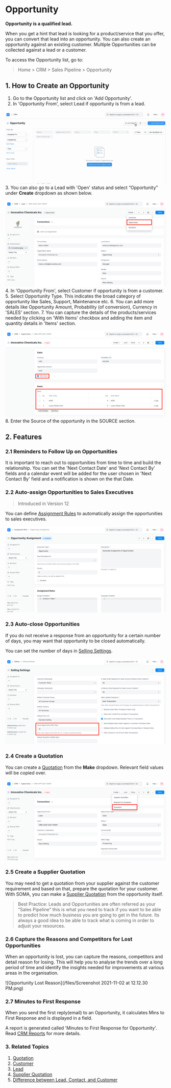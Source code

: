 
# Opportunity


**Opportunity is a qualified lead.**


When you get a hint that lead is looking for a product/service that you offer, you can convert that lead into an opportunity. You can also create an opportunity against an existing customer. Multiple Opportunities can be collected against a lead or a customer.


To access the Opportunity list, go to:



> 
> Home > CRM > Sales Pipeline > Opportunity
> 
> 
> 


## 1. How to Create an Opportunity


1. Go to the Opportunity list and click on 'Add Opportunity'.
2. In 'Opportunity From', select Lead if opportunity is from a lead.


![Creating New Opportunity](/files/creating-opportunity.gif)
3. You can also go to a Lead with 'Open' status and select “Opportunity” under **Create** dropdown as shown below.


![Create Opportunity From Lead](/files/lead-to-opportunity.png)
4. In 'Opportunity From', select Customer if opportunity is from a customer.
5. Select Opportunity Type. This indicates the broad category of opportunity like Sales, Support, Maintenance etc.
6. You can add more details like Opportunity Amount, Probability (of conversion), Currency in 'SALES' section.
7. You can capture the details of the products/services needed by clicking on 'With Items' checkbox and adding the item and quantity details in 'Items' section.


![Item Details in Opportunity](/files/item-details-in-opportunity.png)
8. Enter the Source of the opportunity in the SOURCE section.


## 2. Features


### 2.1 Reminders to Follow Up on Opportunities


It is important to reach out to opportunities from time to time and build the relationship. You can set the 'Next Contact Date' and 'Next Contact By' fields and a calendar event will be added for the user chosen in 'Next Contact By' field and a notification is shown on the that Date.


### 2.2 Auto-assign Opportunities to Sales Executives



> 
> Introduced in Version 12
> 
> 
> 


You can define [Assignment Rules](/docs/en/automation/assignment-rule) to automatically assign the opportunities to sales executives.


![Opportunity Assignment](/files/opportunity-assignment-rule.png)


### 2.3 Auto-close Opportunities


If you do not receive a response from an opportunity for a certain number of days, you may want that opportunity to be closed automatically.


You can set the number of days in [Selling Settings](/docs/en/selling/selling-settings).


![Auto Close Opportunities](/files/auto-close-opportunities.png)


### 2.4 Create a Quotation


You can create a [Quotation](/docs/en/selling/quotation) from the **Make** dropdown. Relevant field values will be copied over.


![Create Quotation From Opportunity](/files/create-quotation-from-opportunity.png)


### 2.5 Create a Supplier Quotation


You may need to get a quotation from your supplier against the customer requirement and based on that, prepare the quotation for your customer. With SOMA, you can make a [Supplier Quotation](/docs/en/buying/supplier-quotation) from the opportunity itself.



> 
> Best Practice: Leads and Opportunities are often referred as your “Sales
>  Pipeline” this is what you need to track if you want to be able to predict how
>  much business you are going to get in the future. Its always a good idea to be
>  able to track what is coming in order to adjust your resources.
> 
> 
> 


### 2.6 Capture the Reasons and Competitors for Lost Opportunities


When an opportunity is lost, you can capture the reasons, competitors and detail reason for losing. This will help you to analyse the trends over a long period of time and identify the insights needed for improvements at various areas in the organisation.


![Opportunity Lost Reason](/files/Screenshot 2021-11-02 at 12.12.30 PM.png)


### 2.7 Minutes to First Response


When you send the first reply(email) to an Opportunity, it calculates Mins to First Response and is displayed in a field.


A report is generated called 'Minutes to First Response for Opportunity'. Read [CRM Reports](/docs/en/CRM/crm_reports) for more details.


### 3. Related Topics


1. [Quotation](/docs/en/selling/quotation.html)
2. [Customer](/docs/en/CRM/customer)
3. [Lead](/docs/en/CRM/lead)
4. [Supplier Quotation](/docs/en/buying/supplier-quotation)
5. [Difference between Lead, Contact, and Customer](/docs/en/CRM/articles/difference_between_lead_contact_and_customer)


